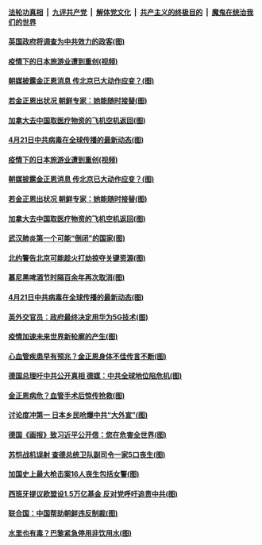 ####  [法轮功真相](../../../../basic/blob/master/README.md?t=04230331) &nbsp;|&nbsp; [九评共产党](../../../../9ping.md/blob/master/README.md?t=04230331) &nbsp;|&nbsp; [解体党文化](../../../../jtdwh.md/blob/master/README.md?t=04230331)  &nbsp;|&nbsp; [共产主义的终极目的](../../../../gczydzjmd.md/blob/master/README.md?t=04230331) &nbsp;|&nbsp; [魔鬼在统治我们的世界](../../../../mgztzwmdsj.md/blob/master/README.md?t=04230331) 

#### [英国政府将调查为中共效力的政客(图)](../pages/p9/930736.md?t=04230331) 

#### [疫情下的日本旅游业遭到重创(视频)](../pages/p9/930708.md?t=04230331) 

#### [朝媒披露金正恩消息 传北京已大动作应变？(图)](../pages/p9/930663.md?t=04230331) 

#### [若金正恩出状况 朝鲜专家：她能随时接替(图)](../pages/p9/930563.md?t=04230331) 

#### [加拿大去中国取医疗物资的飞机空机返回(图)](../pages/p9/930641.md?t=04230331) 

#### [4月21日中共病毒在全球传播的最新动态(图)](../pages/p9/930617.md?t=04230331) 

#### [疫情下的日本旅游业遭到重创(视频)](../pages/p9/930708.md?t=04230331) 

#### [朝媒披露金正恩消息 传北京已大动作应变？(图)](../pages/p9/930663.md?t=04230331) 

#### [若金正恩出状况 朝鲜专家：她能随时接替(图)](../pages/p9/930563.md?t=04230331) 

#### [加拿大去中国取医疗物资的飞机空机返回(图)](../pages/p9/930641.md?t=04230331) 

#### [武汉肺炎第一个可能“倒闭”的国家(图)](../pages/p9/930576.md?t=04230331) 

#### [北约警告北京可能趁火打劫掠夺关键资源(图)](../pages/p9/930632.md?t=04230331) 

#### [慕尼黑啤酒节时隔百余年再次取消(图)](../pages/p9/930592.md?t=04230331) 

#### [4月21日中共病毒在全球传播的最新动态(图)](../pages/p9/930617.md?t=04230331) 

#### [英外交官员：政府最终决定用华为5G技术(图)](../pages/p9/930599.md?t=04230331) 

#### [疫情加速未来世界新轮廓的产生(图)](../pages/p9/930582.md?t=04230331) 

#### [心血管疾患早有预兆？金正恩身体不佳传言不断(图)](../pages/p9/930540.md?t=04230331) 

#### [德国总理吁中共公开真相 德媒：中共全球地位陷危机(图)](../pages/p9/930511.md?t=04230331) 

#### [金正恩病危？血管手术后惊传抢救(图)](../pages/p9/930514.md?t=04230331) 

#### [讨论度冲第一 日本乡民呛爆中共“大外宣”(图)](../pages/p9/930454.md?t=04230331) 

#### [德国《画报》致习近平公开信：您在危害全世界(图)](../pages/p9/930504.md?t=04230331) 

#### [苏恺战机误射 查德总统卫队副司令一家5口丧生(图)](../pages/p9/930438.md?t=04230331) 

#### [加国史上最大枪击案16人丧生包括女警(图)](../pages/p9/930475.md?t=04230331) 

#### [西班牙提议欧盟设1.5万亿基金 反对党呼吁追责中共(图)](../pages/p9/930468.md?t=04230331) 

#### [联合国：中国帮助朝鲜违反制裁(图)](../pages/p9/930457.md?t=04230331) 

#### [水里也有毒？巴黎紧急停用非饮用水(图)](../pages/p9/930411.md?t=04230331) 

